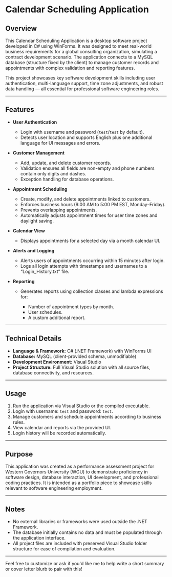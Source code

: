# Calendar Scheduling Application

## Overview

This Calendar Scheduling Application is a desktop software project developed in C# using WinForms. It was designed to meet real-world business requirements for a global consulting organization, simulating a contract development scenario. The application connects to a MySQL database (structure fixed by the client) to manage customer records and appointments with complex validation and reporting features.

This project showcases key software development skills including user authentication, multi-language support, time zone adjustments, and robust data handling — all essential for professional software engineering roles.

---

## Features

* **User Authentication**

  * Login with username and password (`test`/`test` by default).
  * Detects user location and supports English plus one additional language for UI messages and errors.

* **Customer Management**

  * Add, update, and delete customer records.
  * Validation ensures all fields are non-empty and phone numbers contain only digits and dashes.
  * Exception handling for database operations.

* **Appointment Scheduling**

  * Create, modify, and delete appointments linked to customers.
  * Enforces business hours (9:00 AM to 5:00 PM EST, Monday–Friday).
  * Prevents overlapping appointments.
  * Automatically adjusts appointment times for user time zones and daylight saving.

* **Calendar View**

  * Displays appointments for a selected day via a month calendar UI.

* **Alerts and Logging**

  * Alerts users of appointments occurring within 15 minutes after login.
  * Logs all login attempts with timestamps and usernames to a “Login\_History.txt” file.

* **Reporting**

  * Generates reports using collection classes and lambda expressions for:

    * Number of appointment types by month.
    * User schedules.
    * A custom additional report.

---

## Technical Details

* **Language & Framework:** C# (.NET Framework) with WinForms UI
* **Database:** MySQL (client-provided schema, unmodifiable)
* **Development Environment:** Visual Studio
* **Project Structure:** Full Visual Studio solution with all source files, database connectivity, and resources.

---

## Usage

1. Run the application via Visual Studio or the compiled executable.
2. Login with username: `test` and password: `test`.
3. Manage customers and schedule appointments according to business rules.
4. View calendar and reports via the provided UI.
5. Login history will be recorded automatically.

---

## Purpose

This application was created as a performance assessment project for Western Governors University (WGU) to demonstrate proficiency in software design, database interaction, UI development, and professional coding practices. It is intended as a portfolio piece to showcase skills relevant to software engineering employment.

---

## Notes

* No external libraries or frameworks were used outside the .NET Framework.
* The database initially contains no data and must be populated through the application interface.
* All project files are included with preserved Visual Studio folder structure for ease of compilation and evaluation.

---

Feel free to customize or ask if you'd like me to help write a short summary or cover letter blurb to pair with this!
